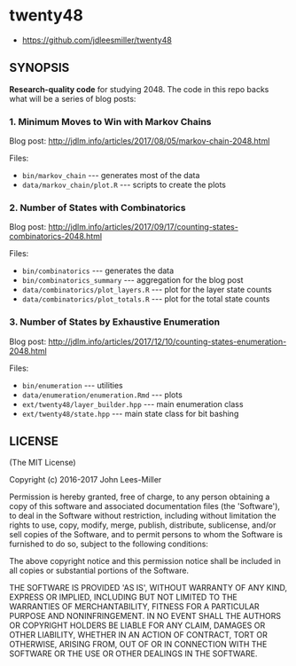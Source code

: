 # twenty48

* https://github.com/jdleesmiller/twenty48

## SYNOPSIS

**Research-quality code** for studying 2048. The code in this repo backs what will be a series of blog posts:

### 1. Minimum Moves to Win with Markov Chains

Blog post: http://jdlm.info/articles/2017/08/05/markov-chain-2048.html

Files:

- `bin/markov_chain` --- generates most of the data
- `data/markov_chain/plot.R` --- scripts to create the plots

### 2. Number of States with Combinatorics

Blog post: http://jdlm.info/articles/2017/09/17/counting-states-combinatorics-2048.html

Files:

- `bin/combinatorics` --- generates the data
- `bin/combinatorics_summary` --- aggregation for the blog post
- `data/combinatorics/plot_layers.R` --- plot for the layer state counts
- `data/combinatorics/plot_totals.R` --- plot for the total state counts

### 3. Number of States by Exhaustive Enumeration

Blog post: http://jdlm.info/articles/2017/12/10/counting-states-enumeration-2048.html

Files:

- `bin/enumeration` --- utilities
- `data/enumeration/enumeration.Rmd` --- plots
- `ext/twenty48/layer_builder.hpp` --- main enumeration class
- `ext/twenty48/state.hpp` --- main state class for bit bashing

## LICENSE

(The MIT License)

Copyright (c) 2016-2017 John Lees-Miller

Permission is hereby granted, free of charge, to any person obtaining
a copy of this software and associated documentation files (the
'Software'), to deal in the Software without restriction, including
without limitation the rights to use, copy, modify, merge, publish,
distribute, sublicense, and/or sell copies of the Software, and to
permit persons to whom the Software is furnished to do so, subject to
the following conditions:

The above copyright notice and this permission notice shall be
included in all copies or substantial portions of the Software.

THE SOFTWARE IS PROVIDED 'AS IS', WITHOUT WARRANTY OF ANY KIND,
EXPRESS OR IMPLIED, INCLUDING BUT NOT LIMITED TO THE WARRANTIES OF
MERCHANTABILITY, FITNESS FOR A PARTICULAR PURPOSE AND NONINFRINGEMENT.
IN NO EVENT SHALL THE AUTHORS OR COPYRIGHT HOLDERS BE LIABLE FOR ANY
CLAIM, DAMAGES OR OTHER LIABILITY, WHETHER IN AN ACTION OF CONTRACT,
TORT OR OTHERWISE, ARISING FROM, OUT OF OR IN CONNECTION WITH THE
SOFTWARE OR THE USE OR OTHER DEALINGS IN THE SOFTWARE.
